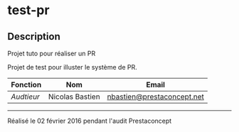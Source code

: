 # test-pr

## Description

Projet tuto pour réaliser un PR

Projet de test pour illuster le système de PR.

| Fonction                  | Nom                   | Email                                 |
| ------------------------- | --------------------- | ------------------------------------- |
| *Audtieur*                | Nicolas Bastien       | nbastien@prestaconcept.net            |


---
Réalisé le 02 février 2016 pendant l'audit Prestaconcept
